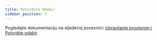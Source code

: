 ```yaml
---
title: Potvrdite Odabir
sidebar_position: 7
---
```


Pogledajte dokumentaciju na sljedećoj poveznici: [Upravljanje provjerom i Potvrdite odabir](/docs/logistics/wms/sales/check-row-management)
